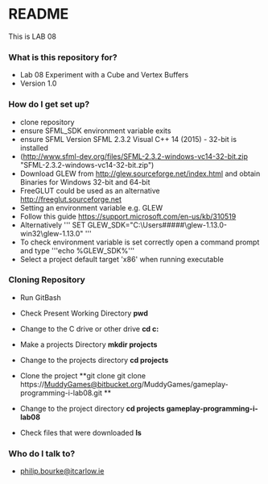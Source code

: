 # README #

This is LAB 08 

### What is this repository for? ###

* Lab 08 Experiment with a Cube and Vertex Buffers
* Version 1.0

### How do I get set up? ###

* clone repository
* ensure SFML_SDK environment variable exits
* ensure SFML Version SFML 2.3.2 Visual C++ 14 (2015) - 32-bit is installed
* (http://www.sfml-dev.org/files/SFML-2.3.2-windows-vc14-32-bit.zip "SFML-2.3.2-windows-vc14-32-bit.zip")
* Download GLEW from http://glew.sourceforge.net/index.html and obtain Binaries for  Windows 32-bit and 64-bit
* FreeGLUT could be used as an alternative http://freeglut.sourceforge.net 
* Setting an environment variable e.g. GLEW
* Follow this guide https://support.microsoft.com/en-us/kb/310519
* Alternatively ''' SET GLEW_SDK="C:\Users\#####\glew-1.13.0-win32\glew-1.13.0" '''
* To check environment variable is set correctly open a command prompt and type '''echo %GLEW_SDK%'''
* Select a project default target 'x86' when running executable

### Cloning Repository ###
* Run GitBash

* Check Present Working Directory
**pwd**

* Change to the C drive or other drive
**cd c:**

* Make a projects Directory
**mkdir projects**

* Change to the projects directory
**cd projects**

* Clone the project
**git clone git clone https://MuddyGames@bitbucket.org/MuddyGames/gameplay-programming-i-lab08.git
**
* Change to the project directory
**cd projects gameplay-programming-i-lab08**

* Check files that were downloaded
**ls**

### Who do I talk to? ###

* philip.bourke@itcarlow.ie